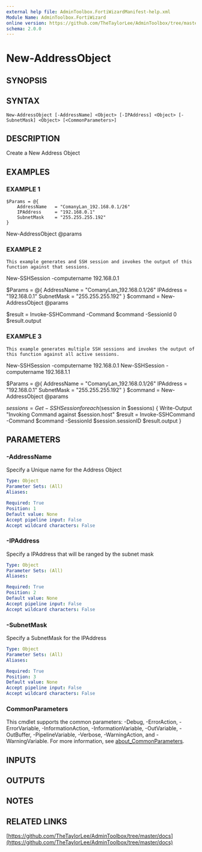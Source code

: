 ```yaml
---
external help file: AdminToolbox.FortiWizardManifest-help.xml
Module Name: AdminToolbox.FortiWizard
online version: https://github.com/TheTaylorLee/AdminToolbox/tree/master/docs
schema: 2.0.0
---
```


# New-AddressObject

## SYNOPSIS

## SYNTAX

```
New-AddressObject [-AddressName] <Object> [-IPAddress] <Object> [-SubnetMask] <Object> [<CommonParameters>]
```

## DESCRIPTION
Create a New Address Object

## EXAMPLES

### EXAMPLE 1
```
$Params = @{
    AddressName   = "ComanyLan_192.168.0.1/26"
    IPAddress     = "192.168.0.1"
    SubnetMask    = "255.255.255.192"
}
```

New-AddressObject @params

### EXAMPLE 2
```
This example generates and SSH session and invokes the output of this function against that sessions.
```

New-SSHSession -computername 192.168.0.1

$Params = @{
    AddressName   = "ComanyLan_192.168.0.1/26"
    IPAddress     = "192.168.0.1"
    SubnetMask    = "255.255.255.192"
}
$command = New-AddressObject @params

$result = Invoke-SSHCommand -Command $command -SessionId 0
$result.output

### EXAMPLE 3
```
This example generates multiple SSH sessions and invokes the output of this function against all active sessions.
```

New-SSHSession -computername 192.168.0.1
New-SSHSession -computername 192.168.1.1

$Params = @{
    AddressName   = "ComanyLan_192.168.0.1/26"
    IPAddress     = "192.168.0.1"
    SubnetMask    = "255.255.255.192"
}
$command = New-AddressObject @params

$sessions = Get-SSHSession
foreach ($session in $sessions) {
    Write-Output "Invoking Command against $session.host"
    $result = Invoke-SSHCommand -Command $command -SessionId $session.sessionID
    $result.output
}

## PARAMETERS

### -AddressName
Specify a Unique name for the Address Object

```yaml
Type: Object
Parameter Sets: (All)
Aliases:

Required: True
Position: 1
Default value: None
Accept pipeline input: False
Accept wildcard characters: False
```

### -IPAddress
Specify a IPAddress that will be ranged by the subnet mask

```yaml
Type: Object
Parameter Sets: (All)
Aliases:

Required: True
Position: 2
Default value: None
Accept pipeline input: False
Accept wildcard characters: False
```

### -SubnetMask
Specify a SubnetMask for the IPAddress

```yaml
Type: Object
Parameter Sets: (All)
Aliases:

Required: True
Position: 3
Default value: None
Accept pipeline input: False
Accept wildcard characters: False
```

### CommonParameters
This cmdlet supports the common parameters: -Debug, -ErrorAction, -ErrorVariable, -InformationAction, -InformationVariable, -OutVariable, -OutBuffer, -PipelineVariable, -Verbose, -WarningAction, and -WarningVariable. For more information, see [about_CommonParameters](http://go.microsoft.com/fwlink/?LinkID=113216).

## INPUTS

## OUTPUTS

## NOTES

## RELATED LINKS

[https://github.com/TheTaylorLee/AdminToolbox/tree/master/docs](https://github.com/TheTaylorLee/AdminToolbox/tree/master/docs)

